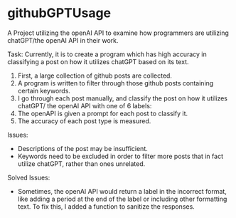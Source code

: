 # githubGPTUsage
A Project utilizing the openAI API to examine how programmers are utilizing chatGPT/the openAI API in their work.

Task: Currently, it is to create a program which has high accuracy in classifying a post on how it utilizes chatGPT based on its text. 
1. First, a large collection of github posts are collected.
2. A program is written to filter through those github posts containing certain keywords.
3. I go through each post manually, and classify the post on how it utilizes chatGPT/ the openAI API with one of 6 labels: 
4. The openAPI is given a prompt for each post to classify it.
5. The accuracy of each post type is measured.

Issues: 
- Descriptions of the post may be insufficient.
- Keywords need to be excluded in order to filter more posts that in fact utilize chatGPT, rather than ones unrelated. 

Solved Issues:
- Sometimes, the openAI API would return a label in the incorrect format, like adding a period at the end of the label or including other formatting text. To fix this, I added a function to sanitize the responses.
